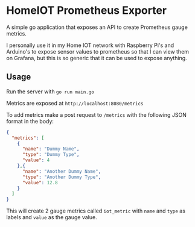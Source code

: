 # HomeIOT Prometheus Exporter

A simple go application that exposes an API to create Prometheus gauge metrics.

I personally use it in my Home IOT network with Raspberry Pi's and Arduino's to expose sensor values to prometheus so that I can view them on Grafana, but this is so generic that it can be used to expose anything.


## Usage

Run the server with `go run main.go`

Metrics are exposed at `http://localhost:8080/metrics`

To add metrics make a post request to `/metrics` with the following JSON format in the body:
```json
{
  "metrics": [
    {
      "name": "Dummy Name",
      "type": "Dummy Type",
      "value": 4
    },{
      "name": "Another Dummy Name",
      "type": "Another Dummy Type",
      "value": 12.8
    }
  ]
}
```

This will create 2 gauge metrics called `iot_metric` with `name` and `type` as labels and `value` as the gauge value.